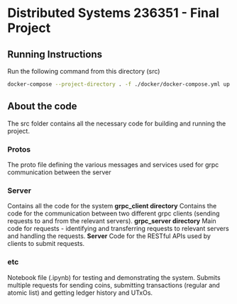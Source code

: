 # Distributed Systems 236351 - Final Project


## Running Instructions


Run the following command from this directory (src)

   ```sh
   docker-compose --project-directory . -f ./docker/docker-compose.yml up
   ```

## About the code


The src folder contains all the necessary code for building and running the project.

### Protos
The proto file defining the various messages and services used for grpc communication between the server

### Server
Contains all the code for the system
    **grpc_client directory**
    Contains the code for the communication between two different grpc clients (sending requests to and from the relevant servers).
    **grpc_server directory**
    Main code for requests - identifying and transferring requests to relevant servers and handling the requests.
    **Server**
    Code for the RESTful APIs used by clients to submit requests.

### etc
Notebook file (.ipynb) for testing and demonstrating the system.
Submits multiple requests for sending coins, submitting transactions (regular and atomic list) and getting ledger history and UTxOs.
